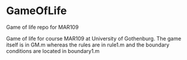 # GameOfLife
Game of life repo for MAR109

Game of life for course MAR109 at University of Gothenburg.
The game itself is in GM.m whereas the rules are in rule1.m and the boundary conditions are located in boundary1.m
